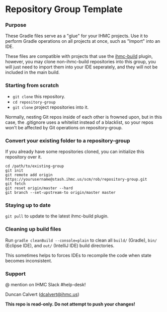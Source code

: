 # Repository Group Template

### Purpose

These Gradle files serve as a "glue" for your IHMC projects. Use it to perform Gradle operations on all projects at once, such as "Import" into an IDE.

These files are compatible with projects that use the [ihmc-build](https://github.com/ihmcrobotics/ihmc-build) plugin, however, you may clone non-ihmc-build repositories into this group, you will just need to import them into your IDE seperately, and they will not be included in the main build.

### Starting from scratch

- `git clone` this repository.
- `cd repository-group`
- `git clone` project repositories into it.

Normally, nesting Git repos inside of each other is frowned upon, but in this case, the .gitignore uses a whitelist instead of a blacklist, so your repos won't be affected by Git operations on repository-group.

### Convert your existing folder to a repository-group

If you already have some repositories cloned, you can initialize this repository over it.

```
cd /path/to/existing-group
git init
git remote add origin https://yourusername@stash.ihmc.us/scm/rob/repository-group.git
git fetch
git reset origin/master --hard
git branch --set-upstream-to origin/master master
```

### Staying up to date

`git pull` to update to the latest ihmc-build plugin.

### Cleaning up build files

Run `gradle cleanBuild --console=plain` to clean all `build/` (Gradle), `bin/` (Eclipse IDE), and `out/` (IntelliJ IDE) build directories.

This sometimes helps to forces IDEs to recompile the code when state becomes inconsistent.

### Support

@ mention on IHMC Slack #help-desk! 

Duncan Calvert (dcalvert@ihmc.us)

**This repo is read-only. Do not attempt to push your changes!**
